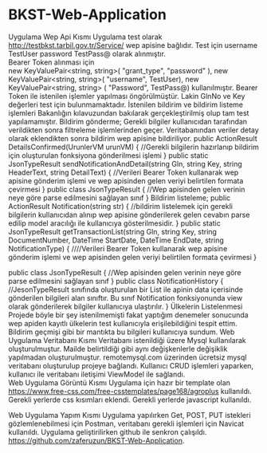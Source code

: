 # BKST-Web-Application
Uygulama Wep Api Kısmı Uygulama test olarak http://testbkst.tarbil.gov.tr/Service/  wep apisine bağlıdır. Test için username TestUser password TestPass@ olarak alınmıştır.  
Bearer Token alınması için  
new KeyValuePair<string, string>( "grant_type", "password" ), new KeyValuePair<string, string>( "username", TestUser), new KeyValuePair<string, string> ( "Password", TestPass@) 
kullanılmıştır. 
Bearer Token ile istenilen işlemler yapılması öngörülmüştür. Lakin GlnNo ve Key değerleri test için bulunmamaktadır. İstenilen bildirim ve bildirim listeme işlemleri Bakanlığın kılavuzundan bakılarak gerçekleştirilmiş olup tam test yapılamamıştır. 
Bildirim gönderme; Gerekli bilgiler kullanıcıdan tarafından verildikten sonra filtreleme işlemlerinden geçer. Veritabanından veriler detay olarak eklendikten sonra bildirim wep apisine bildiriliyor. 
public ActionResult DetailsConfirmed(UrunlerVM urunVM) { 
 //Gerekli bilgilerin hazırlanıp bildirim için oluşturulan fonksiyona gönderilmesi işlemi 
} 
public static JsonTypeResult sendNotificationAndDetail(string Gln, string Key, string HeaderText, string DetailText) { 
 //Verileri Bearer Token kullanarak wep apisine gönderim işlemi ve wep apisinden gelen veriyi belirtilen formata çevirmesi 
} 
public class JsonTypeResult {  //Wep apisinden gelen verinin neye göre parse edilmesini sağlayan sınıf } 
Bildirim listeleme; public ActionResult Notification(string str) { 
 //bildirim listelemek için gerekli bilgilerin kullanıcıdan alınıp wep apisine gönderilerek gelen cevabın parse edilip model aracılığı ile kullanıcıya gösterilmesidir. 
} 
public static JsonTypeResult getTransactionList(string Gln, string Key, string DocumentNumber, DateTime StartDate, DateTime EndDate, string NotificationType) { 
 ////Verileri Bearer Token kullanarak wep apisine gönderim işlemi ve wep apisinden gelen veriyi belirtilen formata çevirmesi 
} 

 
 
public class JsonTypeResult {  //Wep apisinden gelen verinin neye göre parse edilmesini sağlayan sınıf } 
public class NotificationHistory { 
 //JesonTypeResult sınıfında oluşturulan bir List ile apinin data içerisinde gönderilen bilgileri alan sınıftır. Bu sınıf Notification fonksiyonunda view olarak gönderilerek bilgiler kullanıcıya ulaştırılır. 
} 
Ülkelerin Listelenmesi Projede böyle bir şey istenilmemişti fakat yaptığım denemeler sonucunda wep apiden kayıtlı ülkelerin test kullanıcıyla erişilebildiğini tespit ettim. Bildirim geçmişi gibi bir mantıkta bu bilgileri kullanıcıya sundum. 
Web Uygulama Veritabanı Kısmı Veritabanı istenildiği üzere Mysql kullanılarak oluşturulmuştur. Mailde belirtildiği gibi aynı değişkenlerle  değişiklik yapılmadan oluşturulmuştur. remotemysql.com üzerinden ücretsiz mysql veritabanı oluşturulup projeye bağlandı. Kullanıcı CRUD işlemleri yaparken, kullanıcı ile veritabanı iletişimi ViewModel ile sağlandı.  
Web Uygulama Görüntü Kısmı Uygulama için hazır bir template olan https://www.free-css.com/free-csstemplates/page168/agroplus kullanıldı. Gerekli yerlerde css kısımları eklendi. Gerekli yerlerde javascript kullanıldı. 
 
Web Uygulama Yapım Kısmı Uygulama yapılırken Get, POST, PUT istekleri gözlemlenebilmesi için Postman, veritabanı gerekli işlemleri için Navicat kullanıldı. Uygulama geliştirilirken github ile senkron çalışıldı. https://github.com/zaferuzun/BKST-Web-Application.   

